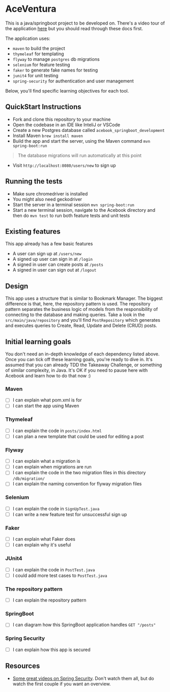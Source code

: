 # AceVentura
This is a java/springboot project to be developed on.  There's a video tour of the application [here](https://youtu.be/L1Zi9WOJ6xg) but you should read through these docs first.

The application uses:
  - `maven` to build the project
  - `thymeleaf` for templating
  - `flyway` to manage `postgres` db migrations
  - `selenium` for feature testing
  - `faker` to generate fake names for testing
  - `junit4` for unit testing
  - `spring-security` for authentication and user management
  
Below, you'll find specific learning objectives for each tool.

## QuickStart Instructions

- Fork and clone this repository to your machine
- Open the codebase in an IDE like InteliJ or VSCode
- Create a new Postgres database called `acebook_springboot_development`
- Install Maven `brew install maven`
- Build the app and start the server, using the Maven command `mvn spring-boot:run`
> The database migrations will run automatically at this point
- Visit `http://localhost:8080/users/new` to sign up

## Running the tests

- Make sure chromedriver is installed
- You might also need geckodriver
- Start the server in a terminal session `mvn spring-boot:run`
- Start a new terminal session, navigate to the Acebook directory and then do `mvn test` to run both feature tests and unit tests

## Existing features

This app already has a few basic features
* A user can sign up at `/users/new`
* A signed up user can sign in at `/login`
* A signed in user can create posts at `/posts`
* A signed in user can sign out at `/logout`

## Design

This app uses a structure that is similar to Bookmark Manager. The biggest difference is that, here, the repository 
pattern is used. The repository pattern separates the business logic of models from the responsibility of 
connecting to the database and making queries. Take a look in the `src/main/java/repository` and you'll find 
`PostRepository` which generates and executes queries to Create, Read, Update and Delete (CRUD) posts. 

## Initial learning goals

You don't need an in-depth knowledge of each dependency listed above. Once you can tick off these learning goals,
you're ready to dive in.  It's assumed that you can already TDD the Takeaway Challenge, or something of similar
complexity, in Java. It's OK if you need to pause here with Acebook and learn how to do that now :)

### Maven
- [ ] I can explain what pom.xml is for
- [ ] I can start the app using Maven

### Thymeleaf
- [ ] I can explain the code in `posts/index.html`
- [ ] I can plan a new template that could be used for editing a post

### Flyway
- [ ] I can explain what a migration is
- [ ] I can explain when migrations are run
- [ ] I can explain the code in the two migration files in this directory `/db/migration/`
- [ ] I can explain the naming convention for flyway migration files

### Selenium
- [ ] I can explain the code in `SignUpTest.java`
- [ ] I can write a new feature test for unsuccessful sign up

### Faker
- [ ] I can explain what Faker does
- [ ] I can explain why it's useful

### JUnit4
- [ ] I can explain the code in `PostTest.java`
- [ ] I could add more test cases to `PostTest.java`

### The repository pattern
- [ ] I can explain the repository pattern

### SpringBoot
- [ ] I can diagram how this SpringBoot application handles `GET "/posts"`

### Spring Security
- [ ] I can explain how this app is secured

## Resources


* [Some great videos on Spring Security](https://www.youtube.com/watch?v=sm-8qfMWEV8&list=PLqq-6Pq4lTTYTEooakHchTGglSvkZAjnE).  Don't watch them all, but do watch the first couple if you want an overview.

